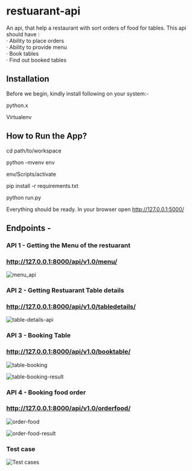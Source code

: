 # restuarant-api 
An api, that help a restaurant with sort orders of food for tables.     This api should have :  
·      Ability to place orders  
·      Ability to provide menu  
·      Book tables  
·      Find out booked tables   

## Installation
Before we begin, kindly install following on your system:-

python.x

Virtualenv
## How to Run the App?

cd path/to/workspace

python -mvenv env

env/Scripts/activate

pip install -r requirements.txt

python run.py

Everything should be ready. In your browser open http://127.0.0.1:5000/



## Endpoints -
### API 1 - Getting the Menu of the restuarant
### http://127.0.0.1:8000/api/v1.0/menu/ 
![menu_api](https://user-images.githubusercontent.com/53464861/118398485-82b18400-b676-11eb-85de-38975418369e.JPG)

### API 2 - Getting Restuarant Table details
### http://127.0.0.1:8000/api/v1.0/tabledetails/
![table-details-api](https://user-images.githubusercontent.com/53464861/118398566-d4f2a500-b676-11eb-8194-d99e95234078.JPG)

### API 3 - Booking Table
### http://127.0.0.1:8000/api/v1.0/booktable/
![table-booking](https://user-images.githubusercontent.com/53464861/118398634-197e4080-b677-11eb-8c7d-2f1ec2653880.JPG)

![table-booking-result](https://user-images.githubusercontent.com/53464861/118398648-26029900-b677-11eb-8680-64a282a1b65a.JPG)

### API 4 - Booking food order
### http://127.0.0.1:8000/api/v1.0/orderfood/
![order-food](https://user-images.githubusercontent.com/53464861/118398675-51858380-b677-11eb-89d4-b12df1c0bd45.JPG)

![order-food-result](https://user-images.githubusercontent.com/53464861/118398696-66621700-b677-11eb-8026-d69fa21535ad.JPG)


### Test case
![Test cases](https://user-images.githubusercontent.com/53464861/118398744-a1fce100-b677-11eb-8bbe-deac9511433b.JPG)
